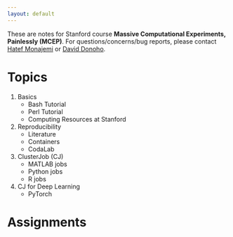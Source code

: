 ```yaml
---
layout: default
---
```


These are notes for Stanford course **Massive Computational Experiments, Painlessly (MCEP)**. For questions/concerns/bug reports, please contact [Hatef Monajemi](http://web.stanford.edu/~monajemi/) or [David Donoho](https://profiles.stanford.edu/david-donoho).

# Topics

1.  Basics
	- Bash Tutorial
	- Perl Tutorial
	- Computing Resources at Stanford
1.  Reproducibility 
	- Literature
	- Containers
	- CodaLab
1.  ClusterJob (CJ)
	- MATLAB jobs
    - Python jobs
    - R jobs
1.  CJ for Deep Learning
    - PyTorch

# Assignments

